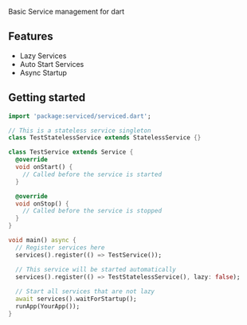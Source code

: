 Basic Service management for dart

## Features

* Lazy Services
* Auto Start Services
* Async Startup

## Getting started

```dart
import 'package:serviced/serviced.dart';

// This is a stateless service singleton
class TestStatelessService extends StatelessService {}

class TestService extends Service {
  @override
  void onStart() {
    // Called before the service is started
  }

  @override
  void onStop() {
    // Called before the service is stopped
  }
}

void main() async {
  // Register services here
  services().register(() => TestService());

  // This service will be started automatically
  services().register(() => TestStatelessService(), lazy: false); 
  
  // Start all services that are not lazy
  await services().waitForStartup();
  runApp(YourApp());
}

```

